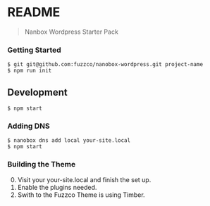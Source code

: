 # README

> Nanbox Wordpress Starter Pack

### Getting Started

```
$ git git@github.com:fuzzco/nanobox-wordpress.git project-name
$ npm run init
```

##  Development

```
$ npm start
```

### Adding DNS

```
$ nanobox dns add local your-site.local
$ npm start
```

### Building the Theme

0. Visit your your-site.local and finish the set up.
1. Enable the plugins needed.
2. Swith to the Fuzzco Theme is using Timber.


